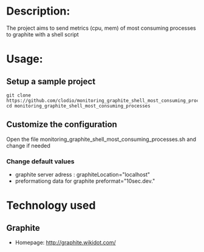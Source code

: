 # Description:

The project aims to send metrics (cpu, mem) of most consuming processes to graphite with a shell script

# Usage:

## Setup a sample project

    git clone https://github.com/clodio/monitoring_graphite_shell_most_consuming_processes.git
    cd monitoring_graphite_shell_most_consuming_processes

## Customize the configuration

Open the file monitoring_graphite_shell_most_consuming_processes.sh and change if needed

### Change default values
- graphite server adress : 
    graphiteLocation="localhost" 
- preformationg data for graphite
    preformat="10sec.dev." 

# Technology used

## Graphite

- Homepage: <http://graphite.wikidot.com/>
